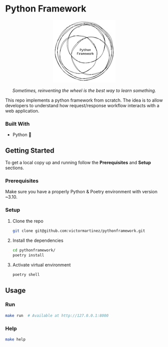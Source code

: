 # Python Framework

<div align="center">

![pythonframework](./assets/logo.png)

_Sometimes, reinventing the wheel is the best way to learn something._

</div>

This repo implements a python framework from scratch. The idea is to allow developers to understand how request/response workflow interacts with a web application.

### Built With

- Python 🐍

## Getting Started

To get a local copy up and running follow the **Prerequisites** and **Setup** sections.

### Prerequisites

Make sure you have a properly Python & Poetry environment with version ~3.10.

### Setup

1. Clone the repo

   ```sh
   git clone git@github.com:victormartinez/pythonframework.git
   ```

2. Install the dependencies

   ```sh
   cd pythonframework/
   poetry install
   ```

3. Activate virtual environment
   ```sh
   poetry shell
   ```

## Usage

### Run

```sh
make run  # Available at http://127.0.0.1:8000
```

### Help

```sh
make help
```
